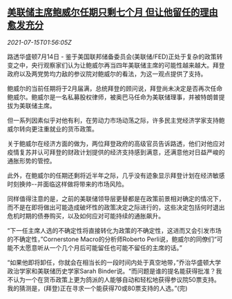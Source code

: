 <!--1626314463000-->
[美联储主席鲍威尔任期只剩七个月 但让他留任的理由愈发充分](https://cn.reuters.com/article/us-fed-powell-keep-post-0715-idCNKBS2EL06B)
------

<div><i>2021-07-15T01:56:05Z</i></div><p>路透华盛顿7月14日 - 鉴于美国联邦储备委员会(美联储/FED)正处于复杂的政策转变之中，央行观察家们认为让鲍威尔再当四年美联储主席的可能性越来越大。拜登政府以及两党势均力敌的参议院对鲍威尔的看法，为这一观点提供了支持。</p><p>鲍威尔的当前任期将于2月届满，总统拜登的顾问说，拜登尚未决定是否再次任命鲍威尔。鲍威尔是一名私募股权律师，被奥巴马任命为美联储理事，并被特朗普提拔为美联储主席。</p><p>但一系列因素似乎对他有利，在劳动力市场动荡之际，许多民主党经济学家支持鲍威尔转向更注重就业的货币政策。</p><p>关于鲍威尔在经济方面的做为，两位拜登政府的高级官员告诉路透，他们对他应对疫情复苏并认可拜登的财政计划提供的经济支持感到满意，还满意他对日益严峻的通胀形势的管控。</p><p>此外，在鲍威尔的任期还剩将近半年之际，几乎没有迹象显示拜登计划在经济敏感时刻换帅--并面临这样做将带来的市场风险。</p><p>同样值得注意的是，之前的美联储领导层更替都是在政策前景相对确定的情况下，而不是在即将做出可能造成破坏性的政策决定之际进行的，这些决定包括何时退出危机时期的债券购买，以及如何应对可能持续的通胀飙升。</p><p>“下一任主席人选的不确定性将直接转化为政策的不确定性，这进而又会引发市场的不确定性，”Cornerstone Macro的分析师Roberto Perli说，鲍威尔的同僚们“可能不太愿意听从一个几个月后可能留任也可能不留任的主席的话。”</p><p>“如果他即将卸任，你就会在相当长的一段时间内处于真空地带，”乔治华盛顿大学政治学家和美联储历史学家Sarah Binder说。“而问题是谁的提名能获得批准？我不认为一个在货币政策上更为鸽派的人能够自动和轻松地获得参议院50票支持。我的猜测是，(拜登)正在寻求一个能获得70或80票支持的人选。”(完)</p>
